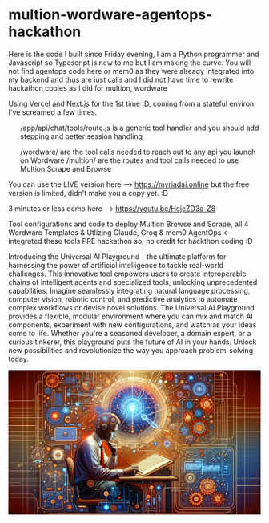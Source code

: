 # multion-wordware-agentops-hackathon
Here is the code I built since Friday evening, I am a Python programmer and Javascript so Typescript is new to me but I am making the curve.  You will not find agentops code here or mem0 as they were already integrated into my backend and thus are just calls and I
did not have time to rewrite hackathon copies as I did for multion, wordware

Using Vercel and Next.js for the 1st time :D, coming from a stateful environ I've screamed a few times. 

<ul>/app/api/chat/tools/route.js  is a generic tool handler and you should add stepping and better session handling
  
/wordware/ are the tool calls needed to reach out to any api you launch on Wordware
/multion/ are the routes and tool calls needed to use Multion Scrape and Browse</ul>


You can use the LIVE version here --> https://myriadai.online  but the free version is limited, didn't make you a copy yet. :D

3 minutes or less demo here --> https://youtu.be/HcjcZD3a-Z8

Tool configurations and code to deploy Multion Browse and Scrape, all 4 Wordware Templates &amp;
Utlizing Claude, Groq & mem0 AgentOps <- integrated these tools PRE hackathon so, no credit for hackthon coding :D

Introducing the Universal AI Playground - the ultimate platform for harnessing the power of artificial intelligence to tackle real-world challenges. This innovative tool empowers users to create interoperable chains of intelligent agents and specialized tools, unlocking unprecedented capabilities. Imagine seamlessly integrating natural language processing, computer vision, robotic control, and predictive analytics to automate complex workflows or devise novel solutions. The Universal AI Playground provides a flexible, modular environment where you can mix and match AI components, experiment with new configurations, and watch as your ideas come to life. Whether you're a seasoned developer, a domain expert, or a curious tinkerer, this playground puts the future of AI in your hands. Unlock new possibilities and revolutionize the way you approach problem-solving today.

<img src="banner.png" alt="Hackathon">


